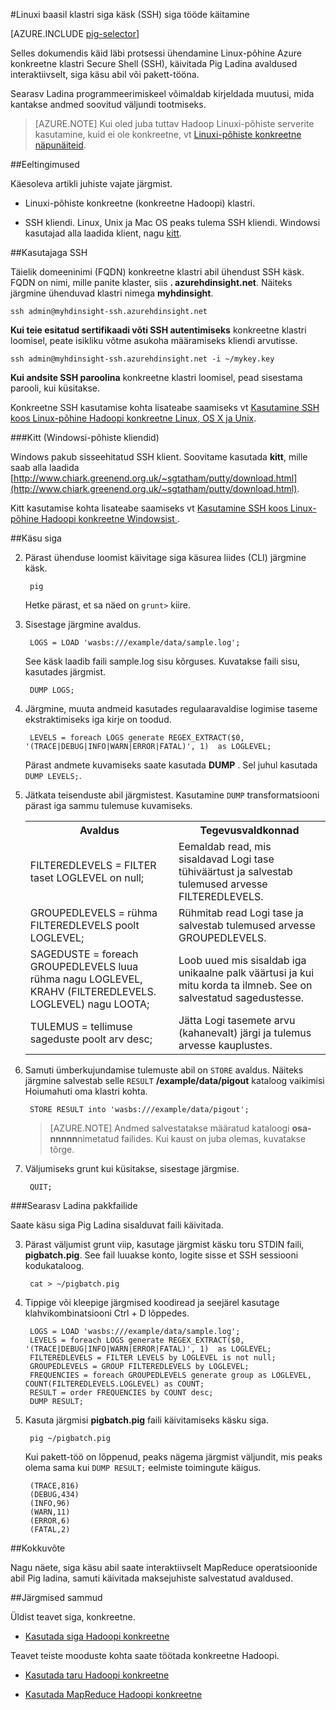 <properties
   pageTitle="Kasutage SSH Hadoop siga konkreetne klastri | Microsoft Azure"
   description="Õppida, kuidas ühendada Hadoop Linuxi põhises klastri SSH ja kasutage siga käsu käivitada Pig Ladina avaldused interaktiivselt või pakett-tööna."
   services="hdinsight"
   documentationCenter=""
   authors="Blackmist"
   manager="jhubbard"
   editor="cgronlun"
    tags="azure-portal"/>

<tags
   ms.service="hdinsight"
   ms.devlang="na"
   ms.topic="article"
   ms.tgt_pltfrm="na"
   ms.workload="big-data"
   ms.date="10/11/2016"
   ms.author="larryfr"/>

#<a name="run-pig-jobs-on-a-linux-based-cluster-with-the-pig-command-ssh"></a>Linuxi baasil klastri siga käsk (SSH) siga tööde käitamine

[AZURE.INCLUDE [pig-selector](../../includes/hdinsight-selector-use-pig.md)]

Selles dokumendis käid läbi protsessi ühendamine Linux-põhine Azure konkreetne klastri Secure Shell (SSH), käivitada Pig Ladina avaldused interaktiivselt, siga käsu abil või pakett-tööna.

Searasv Ladina programmeerimiskeel võimaldab kirjeldada muutusi, mida kantakse andmed soovitud väljundi tootmiseks.

> [AZURE.NOTE] Kui oled juba tuttav Hadoop Linuxi-põhiste serverite kasutamine, kuid ei ole konkreetne, vt [Linuxi-põhiste konkreetne näpunäiteid](hdinsight-hadoop-linux-information.md).

##<a id="prereq"></a>Eeltingimused

Käesoleva artikli juhiste vajate järgmist.

* Linuxi-põhiste konkreetne (konkreetne Hadoopi) klastri.

* SSH kliendi. Linux, Unix ja Mac OS peaks tulema SSH kliendi. Windowsi kasutajad alla laadida klient, nagu [kitt](http://www.chiark.greenend.org.uk/~sgtatham/putty/download.html).

##<a id="ssh"></a>Kasutajaga SSH

Täielik domeeninimi (FQDN) konkreetne klastri abil ühendust SSH käsk. FQDN on nimi, mille panite klaster, siis **. azurehdinsight.net**. Näiteks järgmine ühenduvad klastri nimega **myhdinsight**.

    ssh admin@myhdinsight-ssh.azurehdinsight.net

**Kui teie esitatud sertifikaadi võti SSH autentimiseks** konkreetne klastri loomisel, peate isikliku võtme asukoha määramiseks kliendi arvutisse.

    ssh admin@myhdinsight-ssh.azurehdinsight.net -i ~/mykey.key

**Kui andsite SSH paroolina** konkreetne klastri loomisel, pead sisestama parooli, kui küsitakse.

Konkreetne SSH kasutamise kohta lisateabe saamiseks vt [Kasutamine SSH koos Linux-põhine Hadoopi konkreetne Linux, OS X ja Unix](hdinsight-hadoop-linux-use-ssh-unix.md).

###<a name="putty-windows-based-clients"></a>Kitt (Windowsi-põhiste kliendid)

Windows pakub sisseehitatud SSH klient. Soovitame kasutada **kitt**, mille saab alla laadida [http://www.chiark.greenend.org.uk/~sgtatham/putty/download.html](http://www.chiark.greenend.org.uk/~sgtatham/putty/download.html).

Kitt kasutamise kohta lisateabe saamiseks vt [Kasutamine SSH koos Linux-põhine Hadoopi konkreetne Windowsist ](hdinsight-hadoop-linux-use-ssh-windows.md).

##<a id="pig"></a>Käsu siga

2. Pärast ühenduse loomist käivitage siga käsurea liides (CLI) järgmine käsk.

        pig

    Hetke pärast, et sa näed on `grunt>` kiire.

3. Sisestage järgmine avaldus.

        LOGS = LOAD 'wasbs:///example/data/sample.log';

    See käsk laadib faili sample.log sisu kõrguses. Kuvatakse faili sisu, kasutades järgmist.

        DUMP LOGS;

4. Järgmine, muuta andmeid kasutades regulaaravaldise logimise taseme ekstraktimiseks iga kirje on toodud.

        LEVELS = foreach LOGS generate REGEX_EXTRACT($0, '(TRACE|DEBUG|INFO|WARN|ERROR|FATAL)', 1)  as LOGLEVEL;

    Pärast andmete kuvamiseks saate kasutada **DUMP** . Sel juhul kasutada `DUMP LEVELS;`.

5. Jätkata teisenduste abil järgmistest. Kasutamine `DUMP` transformatsiooni pärast iga sammu tulemuse kuvamiseks.

    <table>
    <tr>
    <th>Avaldus</th><th>Tegevusvaldkonnad</th>
    </tr>
    <tr>
    <td>FILTEREDLEVELS = FILTER taset LOGLEVEL on null;</td><td>Eemaldab read, mis sisaldavad Logi tase tühiväärtust ja salvestab tulemused arvesse FILTEREDLEVELS.</td>
    </tr>
    <tr>
    <td>GROUPEDLEVELS = rühma FILTEREDLEVELS poolt LOGLEVEL;</td><td>Rühmitab read Logi tase ja salvestab tulemused arvesse GROUPEDLEVELS.</td>
    </tr>
    <tr>
    <td>SAGEDUSTE = foreach GROUPEDLEVELS luua rühma nagu LOGLEVEL, KRAHV (FILTEREDLEVELS. LOGLEVEL) nagu LOOTA;</td><td>Loob uued mis sisaldab iga unikaalne palk väärtusi ja kui mitu korda ta ilmneb. See on salvestatud sagedustesse.</td>
    </tr>
    <tr>
    <td>TULEMUS = tellimuse sageduste poolt arv desc;</td><td>Jätta Logi tasemete arvu (kahanevalt) järgi ja tulemus arvesse kauplustes.</td>
    </tr>
    </table>

6. Samuti ümberkujundamise tulemuste abil on `STORE` avaldus. Näiteks järgmine salvestab selle `RESULT` **/example/data/pigout** kataloog vaikimisi Hoiumahuti oma klastri kohta.

        STORE RESULT into 'wasbs:///example/data/pigout';

    > [AZURE.NOTE] Andmed salvestatakse määratud kataloogi **osa-nnnnn**nimetatud failides. Kui kaust on juba olemas, kuvatakse tõrge.

7. Väljumiseks grunt kui küsitakse, sisestage järgmise.

        QUIT;

###<a name="pig-latin-batch-files"></a>Searasv Ladina pakkfailide

Saate käsu siga Pig Ladina sisalduvat faili käivitada.

3. Pärast väljumist grunt viip, kasutage järgmist käsku toru STDIN faili, **pigbatch.pig**. See fail luuakse konto, logite sisse et SSH sessiooni kodukataloog.

        cat > ~/pigbatch.pig

4. Tippige või kleepige järgmised koodiread ja seejärel kasutage klahvikombinatsiooni Ctrl + D lõppedes.

        LOGS = LOAD 'wasbs:///example/data/sample.log';
        LEVELS = foreach LOGS generate REGEX_EXTRACT($0, '(TRACE|DEBUG|INFO|WARN|ERROR|FATAL)', 1)  as LOGLEVEL;
        FILTEREDLEVELS = FILTER LEVELS by LOGLEVEL is not null;
        GROUPEDLEVELS = GROUP FILTEREDLEVELS by LOGLEVEL;
        FREQUENCIES = foreach GROUPEDLEVELS generate group as LOGLEVEL, COUNT(FILTEREDLEVELS.LOGLEVEL) as COUNT;
        RESULT = order FREQUENCIES by COUNT desc;
        DUMP RESULT;

5. Kasuta järgmisi **pigbatch.pig** faili käivitamiseks käsku siga.

        pig ~/pigbatch.pig

    Kui pakett-töö on lõppenud, peaks nägema järgmist väljundit, mis peaks olema sama kui `DUMP RESULT;` eelmiste toimingute käigus.

        (TRACE,816)
        (DEBUG,434)
        (INFO,96)
        (WARN,11)
        (ERROR,6)
        (FATAL,2)

##<a id="summary"></a>Kokkuvõte

Nagu näete, siga käsu abil saate interaktiivselt MapReduce operatsioonide abil Pig ladina, samuti käivitada maksejuhiste salvestatud avaldused.

##<a id="nextsteps"></a>Järgmised sammud

Üldist teavet siga, konkreetne.

* [Kasutada siga Hadoopi konkreetne](hdinsight-use-pig.md)

Teavet teiste mooduste kohta saate töötada konkreetne Hadoopi.

* [Kasutada taru Hadoopi konkreetne](hdinsight-use-hive.md)

* [Kasutada MapReduce Hadoopi konkreetne](hdinsight-use-mapreduce.md)
